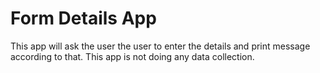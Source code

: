 # Form Details App
 This app will ask the user the user to enter the details and print message according to that. This app is not doing any data collection.

